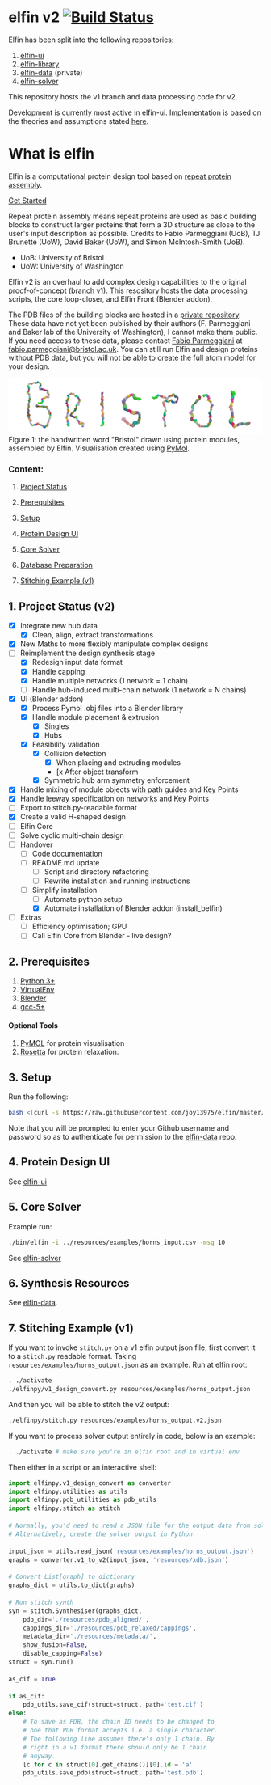 # elfin v2 [![Build Status](https://travis-ci.com/joy13975/elfin.svg?branch=master)](https://travis-ci.com/joy13975/elfin)

Elfin has been split into the following repositories:
 1. [elfin-ui](https://github.com/joy13975/elfin-ui)
 2. [elfin-library](https://github.com/joy13975/elfin-library)
 3. [elfin-data](https://github.com/joy13975/elfin-data) (private)
 4. [elfin-solver](https://github.com/joy13975/elfin-solver)

This repository hosts the v1 branch and data processing code for v2.

Development is currently most active in elfin-ui. Implementation is based on the theories and assumptions stated [here](theories_and_assumptions.md).

# What is elfin

Elfin is a computational protein design tool based on [repeat protein assembly](https://www.sciencedirect.com/science/article/pii/S1047847717301417). 

[Get Started](#2-prerequisites)

Repeat protein assembly means repeat proteins are used as basic building blocks to construct larger proteins that form a 3D structure as close to the user's input description as possible. Credits to Fabio Parmeggiani (UoB), TJ Brunette (UoW), David Baker (UoW), and Simon McIntosh-Smith (UoB).

* UoB: University of Bristol
* UoW: University of Washington

Elfin v2 is an overhaul to add complex design capabilities to the original proof-of-concept ([branch v1](https://github.com/joy13975/elfin/tree/v1)). This resository hosts the data processing scripts, the core loop-closer, and Elfin Front (Blender addon). 

The PDB files of the building blocks are hosted in a [private repository](https://github.com/joy13975/elfin-db). These data have not yet been published by their authors (F. Parmeggiani and Baker lab of the University of Washington), I cannot make them public. If you need access to these data, please contact [Fabio Parmeggiani](https://github.com/parmef) at fabio.parmeggiani@bristol.ac.uk. You can still run Elfin and design proteins without PDB data, but you will not be able to create the full atom model for your design.

![alt tag](resources/diagrams/ProteinBristol.png)
Figure 1: the handwritten word "Bristol" drawn using protein modules, assembled by Elfin. Visualisation created using [PyMol](https://pymol.org).

### Content:
1. [Project Status](#1-project-status-v2)

2. [Prerequisites](#2-prerequisites)

3. [Setup](#3-setup)

4. [Protein Design UI](#4-protein-design-ui)

5. [Core Solver](#5-core-solver)

6. [Database Preparation](#6-database-preparation)

7. [Stitching Example (v1)](#7-stitching-example-v1)

## 1. Project Status (v2)
- [x] Integrate new hub data
    - [x] Clean, align, extract transformations
- [x] New Maths to more flexibly manipulate complex designs 
- [ ] Reimplement the design synthesis stage
    - [x] Redesign input data format
    - [x] Handle capping
    - [x] Handle multiple networks (1 network = 1 chain)
    - [ ] Handle hub-induced multi-chain network (1 network = N chains)
- [x] UI (Blender addon)
    - [x] Process Pymol .obj files into a Blender library
    - [x] Handle module placement & extrusion
        - [x] Singles
        - [x] Hubs
    - [x] Feasibility validation
        - [x] Collision detection
            - [x] When placing and extruding modules
            - [x After object transform
        - [x] Symmetric hub arm symmetry enforcement
- [x] Handle mixing of module objects with path guides and Key Points
- [x] Handle leeway specification on networks and Key Points
- [ ] Export to stitch.py-readable format
- [x] Create a valid H-shaped design 
- [ ] Elfin Core
- [ ] Solve cyclic multi-chain design
- [ ] Handover
    - [ ] Code documentation
    - [ ] README.md update
        - [ ] Script and directory refactoring
        - [ ] Rewrite installation and running instructions
    - [ ] Simplify installation
        - [ ] Automate python setup
        - [x] Automate installation of Blender addon (install_belfin)
- [ ] Extras
    - [ ] Efficiency optimisation; GPU
    - [ ] Call Elfin Core from Blender - live design?

## 2. Prerequisites
1. [Python 3+](https://www.python.org/downloads/)
2. [VirtualEnv](https://virtualenv.pypa.io/en/stable/)
3. [Blender](https://www.blender.org/)
4. [gcc-5+](https://gcc.gnu.org/)

#### Optional Tools
1. [PyMOL](https://www.pymol.org) for protein visualisation
2. [Rosetta](https://www.rosettacommons.org/software/license-and-download) for protein relaxation.

## 3. Setup

Run the following:
```Bash
bash <(curl -s https://raw.githubusercontent.com/joy13975/elfin/master/setup_elfin)
```

Note that you will be prompted to enter your Github username and password so as to authenticate for permission to the [elfin-data](https://github.com/joy13975/elfin-data) repo.

## 4. Protein Design UI

See [elfin-ui](https://github.com/joy13975/elfin-ui)

## 5. Core Solver

Example run:
```Bash
./bin/elfin -i ../resources/examples/horns_input.csv -msg 10
```

See [elfin-solver](https://github.com/joy13975/elfin-solver)

## 6. Synthesis Resources

See [elfin-data](https://github.com/joy13975/elfin-data).

## 7. Stitching Example (v1)

If you want to invoke `stitch.py` on a v1 elfin output json file, first convert it to a `stitch.py` readable format. Taking `resources/examples/horns_output.json` as an example. Run at elfin root:
```Bash
. ./activate
./elfinpy/v1_design_convert.py resources/examples/horns_output.json
```

And then you will be able to stitch the v2 output:
```Bash
./elfinpy/stitch.py resources/examples/horns_output.v2.json
```

If you want to process solver output entirely in code, below is an example:


```Bash
. ./activate # make sure you're in elfin root and in virtual env
```

Then either in a script or an interactive shell:

```Python
import elfinpy.v1_design_convert as converter
import elfinpy.utilities as utils
import elfinpy.pdb_utilities as pdb_utils
import elfinpy.stitch as stitch

# Normally, you'd need to read a JSON file for the output data from solver.
# Alternatively, create the solver output in Python.

input_json = utils.read_json('resources/examples/horns_output.json')
graphs = converter.v1_to_v2(input_json, 'resources/xdb.json')

# Convert List[graph] to dictionary
graphs_dict = utils.to_dict(graphs)

# Run stitch synth
syn = stitch.Synthesiser(graphs_dict, 
    pdb_dir='./resources/pdb_aligned/',
    cappings_dir='./resources/pdb_relaxed/cappings',
    metadata_dir='./resources/metadata/',
    show_fusion=False,
    disable_capping=False)
struct = syn.run()

as_cif = True

if as_cif:
    pdb_utils.save_cif(struct=struct, path='test.cif')
else:
    # To save as PDB, the chain ID needs to be changed to
    # one that PDB format accepts i.e. a single character.
    # The following line assumes there's only 1 chain. By
    # right in a v1 format there should only be 1 chain 
    # anyway.
    [c for c in struct[0].get_chains()][0].id = 'a'
    pdb_utils.save_pdb(struct=struct, path='test.pdb')
```